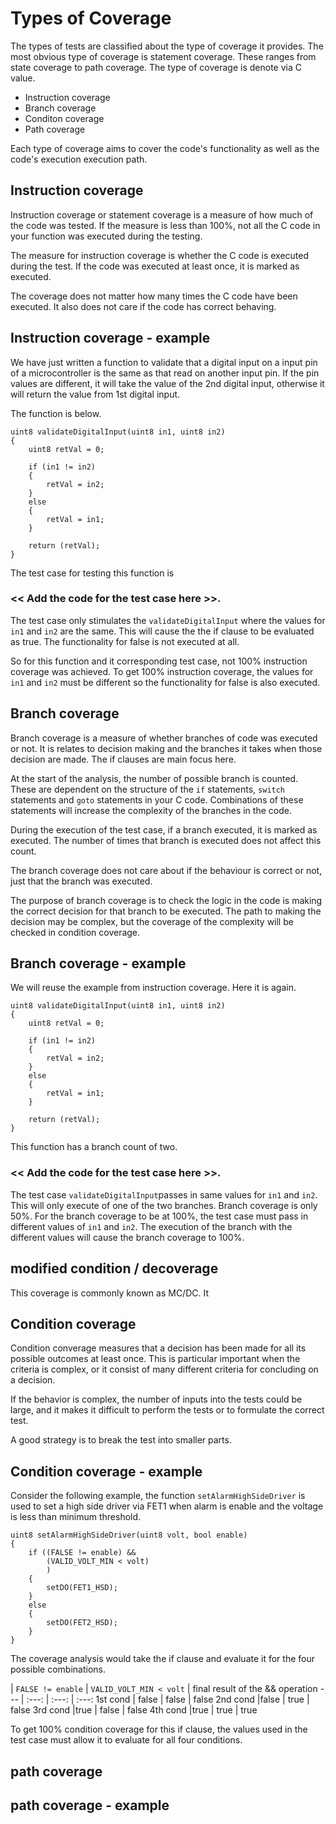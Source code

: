 # Types of Coverage

The types of tests are classified about the type of coverage it provides. The most obvious type of coverage is statement coverage. These ranges from state coverage to path coverage. The type of coverage is denote via C value.

* Instruction coverage
* Branch coverage
* Conditon coverage
* Path coverage

Each type of coverage aims to cover the code's functionality as well as the code's execution execution path.

## Instruction coverage

Instruction coverage or statement coverage is a measure of how much of the code was tested. If the measure is less than 100%, not all the C code in your function was executed during the testing.

The measure for instruction coverage is whether the C code is executed during the test. If the code was executed at least once, it is marked as executed.

The coverage does not matter how many times the C code have been executed. It also does not care if the code has correct behaving.

## Instruction coverage - example

We have just written a function to validate that a digital input on a input pin of a microcontroller is the same as that read on another input pin. If the pin values are different, it will take the value of the 2nd digital input, otherwise it will return the value from 1st digital input.

The function is below.

    uint8 validateDigitalInput(uint8 in1, uint8 in2)
    {
        uint8 retVal = 0;
        
        if (in1 != in2)
        {
            retVal = in2;
        }
        else
        {
            retVal = in1;
        }
        
        return (retVal);
    }


The test case for testing this function is

### << Add the code for the test case here >>.

The test case only stimulates the `validateDigitalInput` where the values for `in1` and `in2` are the same. This will cause the the if clause to be evaluated as true. The functionality for false is not executed at all.

So for this function and it corresponding test case, not 100% instruction coverage was achieved. To get 100% instruction coverage, the values for `in1` and `in2` must be different so the functionality for false is also executed.


## Branch coverage

Branch coverage is a measure of whether branches of code was executed or not. It is relates to decision making and the branches it takes when those decision are made. The if clauses are main focus here.

At the start of the analysis, the number of possible branch is counted. These are dependent on the structure of the `if` statements, `switch` statements and `goto` statements in your C code. Combinations of these statements will increase the complexity of the branches in the code.

During the execution of the test case, if a branch executed, it is marked as executed. The number of times that branch is executed does not affect this count.

The branch coverage does not care about if the behaviour is correct or not, just that the branch was executed.

The purpose of branch coverage is to check the logic in the code is making the correct decision for that branch to be executed. The path to making the decision may be complex, but the coverage of the complexity will be checked in condition coverage.


## Branch coverage - example

We will reuse the example from instruction coverage. Here it is again.

    uint8 validateDigitalInput(uint8 in1, uint8 in2)
    {
        uint8 retVal = 0;
        
        if (in1 != in2)
        {
            retVal = in2;
        }
        else
        {
            retVal = in1;
        }
        
        return (retVal);
    }
 
This function has a branch count of two.

### << Add the code for the test case here >>.

The test case `validateDigitalInput`passes in same values for `in1` and `in2`. This will only execute of one of the two branches. Branch coverage is only 50%. For the branch coverage to be at 100%, the test case must pass in different values of `in1` and `in2`. The execution of the branch with the different values will cause the branch coverage to 100%.   


## modified condition / decoverage

This coverage is commonly known as MC/DC. It

## Condition coverage

Condition converage measures that a decision has been made for all its possible outcomes at least once. This is particular important when the criteria is complex, or it consist of many different criteria for concluding on a decision.

If the behavior is complex, the number of inputs into the tests could be large, and it makes it difficult to perform the tests or to formulate the correct test.

A good strategy is to break the test into smaller parts.

## Condition coverage - example

Consider the following example, the function  `setAlarmHighSideDriver` is used to set a high side driver via FET1 when alarm is enable and the voltage is less than minimum threshold. 

	uint8 setAlarmHighSideDriver(uint8 volt, bool enable)
	{
		if ((FALSE != enable) && 
			(VALID_VOLT_MIN < volt)
			)
		{
			setDO(FET1_HSD);
		}
		else
		{
			setDO(FET2_HSD);
		}
	}

The coverage analysis would take the if clause and evaluate it for the four possible combinations.

 | `FALSE != enable`  | `VALID_VOLT_MIN < volt` | final result of the && operation
--- | :---: | :---: | :---:
1st cond | false  | false | false
2nd cond |false  | true | false
3rd cond |true  | false | false
4th cond |true  | true | true

To get 100% condition coverage for this if clause, the values used in the test case must allow it to evaluate for all four conditions.




## path coverage

## path coverage - example